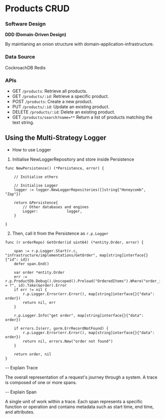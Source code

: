 # Products CRUD

### Software Design
**DDD (Domain-Driven Design)** 

By maintianing an onion structure with domain-application-infrastructure. 

### Data Source
CockroachDB
Redis 

### APIs
* GET `/products`: Retrieve all products.
* GET `/products/:id`: Retrieve a specific product.
* POST `/products`: Create a new product.
* PUT `/products/:id`: Update an existing product.
* DELETE `/products/:id`: Delete an existing product.
* GET `/products/search?name=**` Return a list of products matching the text string.

## Using the Multi-Strategy Logger 

- How to use Logger 
1. Initialise NewLoggerRepository and store inside Persistence 

```	
func NewPersistence() (*Persistence, error) {

	// Initialise others 

    // Initialise Logger
    logger := logger.NewLoggerRepositories([]string{"Honeycomb", "Zap"})

	return &Persistence{
        // Other databases and engines
		Logger:             logger,
	}

}
```

2. Then, call it from the Persistence as `r.p.Logger`

```
func (r orderRepo) GetOrder(id uint64) (*entity.Order, error) {

	span := r.p.Logger.Start(r.c, "infrastructure/implementations/GetOrder", map[string]interface{}{"id": id})
	defer span.End()

    var order *entity.Order
	err := r.p.ProductDb.Debug().Unscoped().Preload("OrderedItems").Where("order_id = ?", id).Take(&order).Error
	if err != nil {
		r.p.Logger.Error(err.Error(), map[string]interface{}{"data": order})
		return nil, err
	}

	r.p.Logger.Info("get order", map[string]interface{}{"data": order})

	if errors.Is(err, gorm.ErrRecordNotFound) {
		r.p.Logger.Error(err.Error(), map[string]interface{}{"data": order})
		return nil, errors.New("order not found")
	}

	return order, nil
}
```

-- Explain Trace 

The overall representation of a request's journey through a system. A trace is composed of one or more spans.

-- Explain Span

A single unit of work within a trace. Each span represents a specific function or operation and contains metadata such as start time, end time, and attributes.

